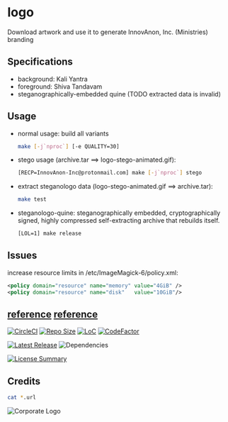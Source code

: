 # logo
Download artwork and use it to generate InnovAnon, Inc. (Ministries) branding

## Specifications
  - background: Kali Yantra
  - foreground: Shiva Tandavam
  - steganographically-embedded quine (TODO extracted data is invalid)

## Usage
  - normal usage: build all variants
    ```bash
    make [-j`nproc`] [-e QUALITY=30]
    ```
  - stego usage              (archive.tar             ==> logo-stego-animated.gif):
    ```bash
    [RECP=InnovAnon-Inc@protonmail.com] make [-j`nproc`] stego
    ```
  - extract steganologo data (logo-stego-animated.gif ==> archive.tar):
    ```bash
    make test
    ```
  - steganologo-quine:
    steganographically embedded, cryptographically signed, highly compressed self-extracting archive that rebuilds itself.
    ```bash
    [LOL=1] make release
    ```

## Issues
increase resource limits in /etc/ImageMagick-6/policy.xml:
  ```xml
  <policy domain="resource" name="memory" value="4GiB" />
  <policy domain="resource" name="disk"   value="10GiB"/>
  ```

[reference](http://www.newbienote.com/2019/07/imagemagick-memory-issue-convert-cache.html)
[reference](https://p-s.co.nz/wordpress/imagemagick-cache-resources-exhausted-resolved/)
----------

[![CircleCI](https://img.shields.io/circleci/build/github/InnovAnon-Inc/logo?color=%23FF1100&logo=InnovAnon%2C%20Inc.&logoColor=%23FF1133&style=plastic)](https://circleci.com/gh/InnovAnon-Inc/logo)
[![Repo Size](https://img.shields.io/github/repo-size/InnovAnon-Inc/logo?color=%23FF1100&logo=InnovAnon%2C%20Inc.&logoColor=%23FF1133&style=plastic)](https://github.com/InnovAnon-Inc/logo)
[![LoC](https://tokei.rs/b1/github/InnovAnon-Inc/logo?category=code)](https://github.com/InnovAnon-Inc/logo)
[![CodeFactor](https://www.codefactor.io/repository/github/InnovAnon-Inc/logo/badge)](https://www.codefactor.io/repository/github/InnovAnon-Inc/logo)

[![Latest Release](https://img.shields.io/github/commits-since/InnovAnon-Inc/logo/latest?color=%23FF1100&include_prereleases&logo=InnovAnon%2C%20Inc.&logoColor=%23FF1133&style=plastic)](https://github.com/InnovAnon-Inc/logo/releases/latest)
![Dependencies](https://img.shields.io/librariesio/github/InnovAnon-Inc/logo?color=%23FF1100&style=plastic)

[![License Summary](https://img.shields.io/github/license/InnovAnon-Inc/logo?color=%23FF1100&label=Free%20Code%20for%20a%20Free%20World%21&logo=InnovAnon%2C%20Inc.&logoColor=%23FF1133&style=plastic)](https://tldrlegal.com/license/unlicense#summary)

## Credits
  ```bash
  cat *.url
  ```

![Corporate Logo](https://innovanon-inc.github.io/assets/images/logo.gif)

